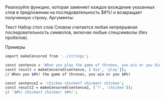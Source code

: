 Pеализуйте функцию, которая заменяет каждое вхождение указанных
слов в предложении на последовательность $#%! и возвращает полученную строку. Аргументы:

Текст
Набор стоп слов
Словом считается любая непрерывная последовательность символов, включая любые спецсимволы (без пробелов).

Примеры
```bash
import makeCensored from '../strings';

const sentence = 'When you play the game of thrones, you win or you die';
const result = makeCensored(sentence, ['die', 'play']);
// When you $#%! the game of thrones, you win or you $#%!

const sentence2 = 'chicken chicken? chicken! chicken';
const result2 = makeCensored(sentence2, ['?', 'chicken']);
// '$#%! chicken? chicken! $#%!';
```
